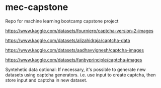 # mec-capstone
Repo for machine learning bootcamp capstone project

<!-- DATASETS -->
https://www.kaggle.com/datasets/fournierp/captcha-version-2-images

https://www.kaggle.com/datasets/alizahidraja/captcha-data

https://www.kaggle.com/datasets/aadhavvignesh/captcha-images

https://www.kaggle.com/datasets/fanbyprinciple/captcha-images

Syntehetic data optional: If necessary, it's possible to generate new datasets using captcha generators. i.e. use input to create captcha, then store input and captcha in new dataset.
